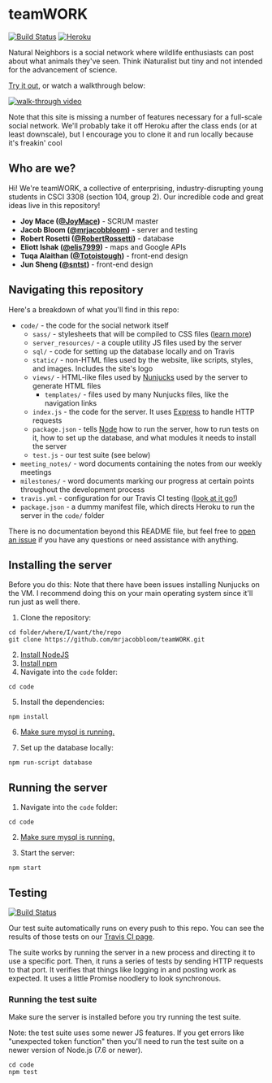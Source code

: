# teamWORK

[![Build Status](https://travis-ci.org/mrjacobbloom/teamWORK.svg?branch=master)](https://travis-ci.org/mrjacobbloom/teamWORK) [![Heroku](http://heroku-badge.herokuapp.com/?app=natural-neighbors&style=flat&svg=1)](https://natural-neighbors.herokuapp.com/)

Natural Neighbors is a social network where wildlife enthusiasts can post about
what animals they've seen. Think iNaturalist but tiny and not intended for
the advancement of science.

[Try it out](https://natural-neighbors.herokuapp.com/), or watch a walkthrough below:

[![walk-through video](http://img.youtube.com/vi/MBrT0ZcP6OE/0.jpg)](http://www.youtube.com/watch?v=MBrT0ZcP6OE)

Note that this site is missing a number of features necessary for a full-scale
social network. We'll probably take it off Heroku after the class ends
(or at least downscale), but I
encourage you to clone it and run locally because it's freakin' cool

## Who are we?

Hi! We're teamWORK, a collective of enterprising, industry-disrupting young
students in CSCI 3308 (section 104, group 2). Our incredible code and great
ideas live in this repository!

- **Joy Mace ([@JoyMace](https://github.com/JoyMace))** - SCRUM master
- **Jacob Bloom ([@mrjacobbloom](https://github.com/mrjacobbloom))** - server and testing
- **Robert Rosetti ([@RobertRossetti](https://github.com/RobertRossetti))** - database
- **Eliott Ishak ([@elis7999](https://github.com/elis7999))** - maps and Google APIs
- **Tuqa Alaithan ([@Totoistough](https://github.com/Totoistough))** - front-end design
- **Jun Sheng ([@sntst](https://github.com/sntst))** - front-end design

## Navigating this repository

Here's a breakdown of what you'll find in this repo:

- `code/` - the code for the social network itself
  - `sass/` - stylesheets that will be compiled to CSS files ([learn more](https://sass-lang.com/))
  - `server_resources/` - a couple utility JS files used by the server
  - `sql/` - code for setting up the database locally and on Travis
  - `static/` - non-HTML files used by the website, like scripts, styles, and images. Includes the site's logo
  - `views/` - HTML-like files used by [Nunjucks](https://mozilla.github.io/nunjucks/) used by the server to generate HTML files
    - `templates/` - files used by many Nunjucks files, like the navigation links
  - `index.js` - the code for the server. It uses [Express](http://expressjs.com/) to handle HTTP requests
  - `package.json` - tells [Node](https://nodejs.org/en/) how to run the server, how to run tests on it, how to set up the database, and what modules it needs to install the server
  - `test.js` - our test suite (see below)
- `meeting_notes/` - word documents containing the notes from our weekly meetings
- `milestones/` - word documents marking our progress at certain points throughout the development process
- `travis.yml` - configuration for our Travis CI testing ([look at it go!](https://travis-ci.org/mrjacobbloom/teamWORK))
- `package.json` - a dummy manifest file, which directs Heroku to run the server in the `code/` folder

There is no documentation beyond this README file, but feel free to [open an issue](https://github.com/mrjacobbloom/teamWORK/issues) if you have any questions or need assistance with anything.

## Installing the server

Before you do this: Note that there have been issues installing Nunjucks
on the VM. I recommend doing this on your main operating system since it'll
run just as well there.

1. Clone the repository:

```shell
cd folder/where/I/want/the/repo
git clone https://github.com/mrjacobbloom/teamWORK.git
```

2. [Install NodeJS](https://nodejs.org/en/download/package-manager/)
3. [Install npm](https://docs.npmjs.com/getting-started/installing-node)
4. Navigate into the `code` folder:

```shell
cd code
```

5. Install the dependencies:

```shell
npm install
```

6. [Make sure mysql is running.](https://coolestguidesontheplanet.com/start-stop-mysql-from-the-command-line-terminal-osx-linux/)

7. Set up the database locally:

```shell
npm run-script database
```

## Running the server

1. Navigate into the `code` folder:

```shell
cd code
```

2. [Make sure mysql is running.](https://coolestguidesontheplanet.com/start-stop-mysql-from-the-command-line-terminal-osx-linux/)

3. Start the server:

```shell
npm start
```

## Testing

[![Build Status](https://travis-ci.org/mrjacobbloom/teamWORK.svg?branch=master)](https://travis-ci.org/mrjacobbloom/teamWORK)

Our test suite automatically runs on every push to this repo. You can see the
results of those tests on our [Travis CI page](https://travis-ci.org/mrjacobbloom/teamWORK).

The suite works by running the server in a new process and directing it to use a specific port.
Then, it runs a series of tests by sending HTTP requests to that port.
It verifies that things like logging in and posting work as expected. It uses a
little Promise noodlery to look synchronous.

### Running the test suite

Make sure the server is installed before you try running the test suite.

Note: the test suite uses some newer JS features. If you get errors like
"unexpected token function" then you'll need to run the test suite on a newer
version of Node.js (7.6 or newer).

```shell
cd code
npm test
```
